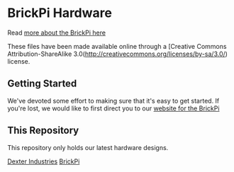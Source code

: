 BrickPi Hardware
=====

Read [more about the BrickPi here](http://www.dexterindustries.com/BrickPi)

These files have been made available online through a [Creative Commons Attribution-ShareAlike 3.0(http://creativecommons.org/licenses/by-sa/3.0/) license.

## Getting Started

We've devoted some effort to making sure that it's easy to get started.  If you're lost, we would like to first direct you to our [website for the BrickPi](http://www.dexterindustries.com/BrickPi/)

## This Repository

This repository only holds our latest hardware designs.  

[Dexter Industries](http://www.dexterindustries.com/)
[BrickPi](http://www.dexterindustries.com/BrickPi)
